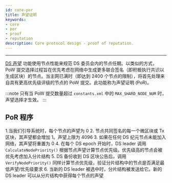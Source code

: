 ```yaml
---
id: core-por
title: 声望证明
keywords: 
- core 
- por 
- proof 
- reputation
description: Core protocol design - proof of reputation.
---
```


---
[DS 声望](core-ds-reputation.md) 功能使用节点性能来规范 DS 委员会内的节点任期。以类似的方式，PoW 提交选择过程旨在优先考虑在网络中生成更多联合签名（即积极执行共识以生成区块）的节点。当主网已满时（即达到 2400 个节点的限制），将首先处理来自具有更高优先级评级的节点的 PoW 提交。此功能称为声望证明 (PoR)。

:::note
只有当 PoW 提交数量超过 `constants.xml` 中的 `MAX_SHARD_NODE_NUM` 时，声望选择才生效。
:::

## PoR 程序

1.当我们引导系统时，每个节点的声望为 0
2. 节点共同签名的每一个微区块或 Tx 区块，其声望都会增加 1。声望上限为 4096
3. 如果在任何 DS 纪元节点未能加入网络，其声望将重置为 0
4. 在每个 DS epoch 开始时，DS leader 调用 `CalculateNodePriority()` 根据节点声望计算节点优先级。优先级高的节点会被优先考虑加入分片结构
5. DS 备份收到 DS 区块公告后，调用 `VerifyNodePriority()` 同样计算节点优先级，验证分片结构中的节点是否满足最低声望/优先级要求
6. 当新的 DS leader 被选中时，分片结构被发送给它。新的 DS leader 可以从分片结构中获得每个节点的声望